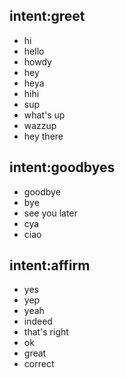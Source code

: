 ## intent:greet
- hi
- hello
- howdy
- hey
- heya
- hihi
- sup
- what's up
- wazzup
- hey there

## intent:goodbyes 
- goodbye
- bye
- see you later
- cya
- ciao

## intent:affirm
- yes
- yep
- yeah 
- indeed
- that's right
- ok
- great
- correct
